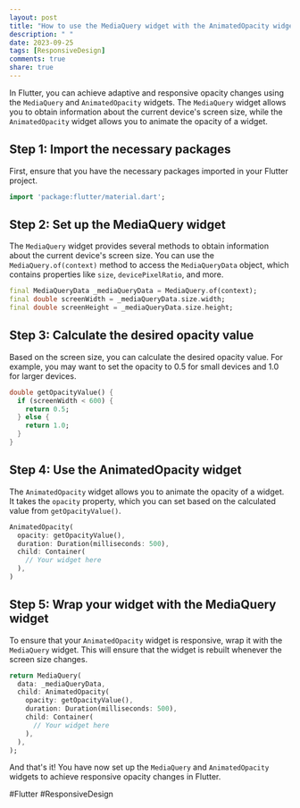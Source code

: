```yaml
---
layout: post
title: "How to use the MediaQuery widget with the AnimatedOpacity widget for responsive opacity changes"
description: " "
date: 2023-09-25
tags: [ResponsiveDesign]
comments: true
share: true
---
```


In Flutter, you can achieve adaptive and responsive opacity changes using the `MediaQuery` and `AnimatedOpacity` widgets. The `MediaQuery` widget allows you to obtain information about the current device's screen size, while the `AnimatedOpacity` widget allows you to animate the opacity of a widget.

## Step 1: Import the necessary packages

First, ensure that you have the necessary packages imported in your Flutter project. 
```dart
import 'package:flutter/material.dart';
```

## Step 2: Set up the MediaQuery widget

The `MediaQuery` widget provides several methods to obtain information about the current device's screen size. You can use the `MediaQuery.of(context)` method to access the `MediaQueryData` object, which contains properties like `size`, `devicePixelRatio`, and more.

```dart
final MediaQueryData _mediaQueryData = MediaQuery.of(context);
final double screenWidth = _mediaQueryData.size.width;
final double screenHeight = _mediaQueryData.size.height;
```

## Step 3: Calculate the desired opacity value

Based on the screen size, you can calculate the desired opacity value. For example, you may want to set the opacity to 0.5 for small devices and 1.0 for larger devices.

```dart
double getOpacityValue() {
  if (screenWidth < 600) {
    return 0.5;
  } else {
    return 1.0;
  }
}
```

## Step 4: Use the AnimatedOpacity widget

The `AnimatedOpacity` widget allows you to animate the opacity of a widget. It takes the `opacity` property, which you can set based on the calculated value from `getOpacityValue()`.

```dart
AnimatedOpacity(
  opacity: getOpacityValue(),
  duration: Duration(milliseconds: 500),
  child: Container(
    // Your widget here
  ),
)
```

## Step 5: Wrap your widget with the MediaQuery widget

To ensure that your `AnimatedOpacity` widget is responsive, wrap it with the `MediaQuery` widget. This will ensure that the widget is rebuilt whenever the screen size changes.

```dart
return MediaQuery(
  data: _mediaQueryData,
  child: AnimatedOpacity(
    opacity: getOpacityValue(),
    duration: Duration(milliseconds: 500),
    child: Container(
      // Your widget here
    ),
  ),
);
```

And that's it! You have now set up the `MediaQuery` and `AnimatedOpacity` widgets to achieve responsive opacity changes in Flutter.

#Flutter #ResponsiveDesign